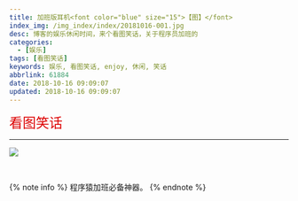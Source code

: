 ```yaml
---
title: 加班版耳机<font color="blue" size="15">【图】</font>
index_img: /img_index/index/20181016-001.jpg
desc: 博客的娱乐休闲时间，来个看图笑话，关于程序员加班的
categories:
  - [娱乐]
tags: [看图笑话]
keywords: 娱乐, 看图笑话, enjoy, 休闲, 笑话
abbrlink: 61884
date: 2018-10-16 09:09:07
updated: 2018-10-16 09:09:07
---
```



<font color="#dd0000" size="5">看图笑话</font>

<!--more-->
<hr />

![](enjoy_jiaban.jpg)

<br/>

{% note info %}
程序猿加班必备神器。
{% endnote %}
